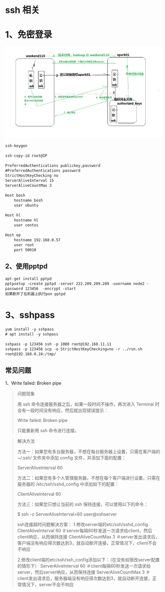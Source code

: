 # ssh 相关

# 1、免密登录

![ssh](../../imgs/ssh.PNG)

```
ssh-keygen

ssh-copy-id root@IP

PreferredAuthentications publickey,password
#PreferredAuthentications password
StrictHostKeyChecking no
ServerAliveInterval 15
ServerAliveCountMax 3

Host bosh 
    hostname bosh
    user ubuntu

Host hl
    hostname hl
    user centos

Host ep
    hostname 192.168.0.57
    user root
    port 50010
```

## 2、使用pptpd

```
apt-get install pptpd
pptpsetup -create pptpd -server 222.209.209.209 -username node2 -password 123456  -encrypt -start
如果断开了在机器上执行pon pptpd
```

# 3、sshpass

```
yum install -y sshpass
# apt install -y sshpass

sshpass -p 123456 ssh -p 1000 root@192.168.11.11
sshpass -p 123456 scp -o StrictHostKeyChecking=no -r ../run.sh root@192.168.0.24:/tmp/
```

## 常见问题

1、Write failed: Broken pipe

> 问题现象
>
> 用 ssh 命令连接服务器之后，如果一段时间不操作，再次进入 Terminal 时会有一段时间没有响应，然后就出现错误提示：
>
> Write failed: Broken pipe
>
> 只能重新用 ssh 命令进行连接。

> 解决方法
>
> 方法一：如果您有多台服务器，不想在每台服务器上设置，只需在客户端的 ~/.ssh/ 文件夹中添加 config 文件，并添加下面的配置：
>
> ServerAliveInterval 60
>
> 方法二：如果您有多个人管理服务器，不想在每个客户端进行设置，只需在服务器的 /etc/ssh/sshd_config 中添加如下的配置：
>
> ClientAliveInterval 60
>
> 方法三：如果您只想让当前的 ssh 保持连接，可以使用以下的命令：
>
> $ ssh -o ServerAliveInterval=60 user@sshserver
>
> ssh连接超时问题解决方案：
> 1.修改server端的etc/ssh/sshd_config
> ClientAliveInterval 60 ＃server每隔60秒发送一次请求给client，然后client响应，从而保持连接
> ClientAliveCountMax 3 ＃server发出请求后，客户端没有响应得次数达到3，就自动断开连接，正常情况下，client不会不响应
>
> 2.修改client端的etc/ssh/ssh_config添加以下：（在没有权限改server配置的情形下）
> ServerAliveInterval 60 ＃client每隔60秒发送一次请求给server，然后server响应，从而保持连接
> ServerAliveCountMax 3  ＃client发出请求后，服务器端没有响应得次数达到3，就自动断开连接，正常情况下，server不会不响应